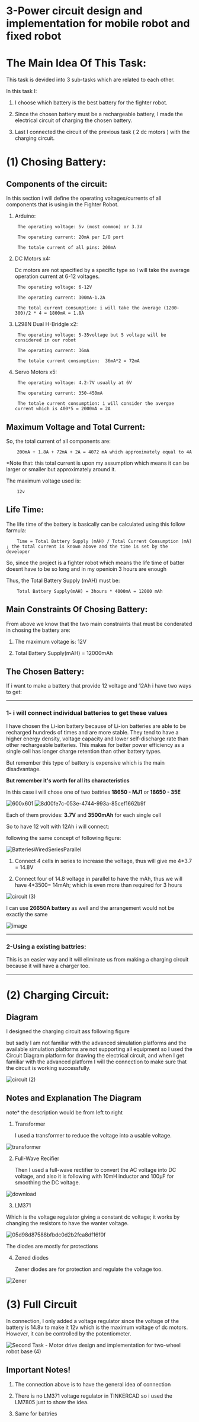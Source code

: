 # 3-Power circuit design and implementation for mobile robot and fixed robot

# The Main Idea Of This Task: 

This task is devided into 3 sub-tasks which are related to each other. 


In this task I:


1. I choose which battery is the best battery for the fighter robot.

2. Since the chosen battery must be a rechargeable battery, I made the electrical circuit of charging the chosen battery.

3. Last I connected the circuit of the previous task ( 2 dc motors ) with the charging circuit. 



# (1) Chosing Battery:

## Components of the circuit: 

In this section i will define the operating voltages/currents of all components that is using in the Fighter Robot. 

1. Arduino:

        The operating voltage: 5v (most common) or 3.3V

        The operating current: 20mA per I/O port
        
        The totale current of all pins: 200mA 
       
2. DC Motors x4: 

    Dc motors are not specified by a specific type so I will take the average operation current at 6-12 voltages.
    
        The operating voltage: 6-12V 

        The operating current: 300mA-1.2A
        
        The total current consumption: i will take the average (1200-300)/2 * 4 = 1800mA = 1.8A
       
       

3. L298N Dual H-Bridgle x2:

        The operating voltage: 5-35voltage but 5 voltage will be considered in our robot

        The operating current: 36mA
        
        The totale current consumption:  36mA*2 = 72mA

4. Servo Motors x5:

        The operating voltage: 4.2-7V usually at 6V

        The operating current: 350-450mA 
        
        The totale current consumption: i will consider the avergae current which is 400*5 = 2000mA = 2A

## Maximum Voltage and Total Current: 

So, the total current of all components are: 
 
        200mA + 1.8A + 72mA + 2A = 4072 mA which approximately equal to 4A

*Note that: this total current is upon my assumption which means it can be larger or smaller but approximately around it.

The maximum voltage used is:

        12v

## Life Time: 

   The life time of the battery is basically can be calculated using this follow farmula:

        Time = Total Battery Supply (mAH) / Total Current Consumption (mA) ; the total current is known above and the time is set by the developer 
        
   So, since the project is a fighter robot which means the life time of batter doesnt have to be so long and in my openioin 3 hours are enough
   
   Thus, the Total Battery Supply (mAH) must be:
   
        Total Battery Supply(mAH) = 3hours * 4000mA = 12000 mAh

## Main Constraints Of Chosing Battery: 

From above we know that the two main constraints that must be conderated in chosing the battery are:

1. The maximum voltage is: 12V

2. Total Battery Supply(mAH) = 12000mAh

## The Chosen Battery:

If i want to make a battery that provide 12 voltage and 12Ah i have two ways to get:
   
------------------------------------------------------------------------------------------------------------------------------------------------

### 1- i will connect individual batteries to get these values

I have chosen the Li-ion battery because of Li-ion batteries are able to be recharged hundreds of times and are more stable. They tend to have a higher energy density, voltage capacity and lower self-discharge rate than other rechargeable batteries. This makes for better power efficiency as a single cell has longer charge retention than other battery types. 

But remember this type of battery is expensive which is the main disadvantage.

**But remember it's worth for all its characteristics**

In this case i will chose one of two battries **18650 - MJ1** or **18650 - 35E** 
        
![600x601](https://user-images.githubusercontent.com/85455361/123690920-a6630f00-d85d-11eb-854b-65d425171c95.png)
![8d00fe7c-053e-4744-993a-85cef1662b9f](https://user-images.githubusercontent.com/85455361/123690903-a19e5b00-d85d-11eb-97f4-15b1eeec260c.jpg)


   Each of them provides: **3.7V** and **3500mAh** for each single cell
         
   So to have 12 volt with 12Ah i will connect:
         
   following the same concept of following figure:   
         
![BatteriesWiredSeriesParallel](https://user-images.githubusercontent.com/85455361/123692468-83d1f580-d85f-11eb-8ad9-5b942d02c39a.jpg)
         
   1. Connect 4 cells in series to increase the voltage, thus will give me 4*3.7 = 14.8V
   
   2. Connect four of 14.8 voltage in parallel to have the mAh, thus we will have 4*3500= 14mAh; which is even more than required for 3 hours

![circuit (3)](https://user-images.githubusercontent.com/85455361/123959515-f0133d00-d9b6-11eb-9be0-12645d81b893.png)


   I can use **26650A battery** as well and the arrangement would not be exactly the same  
   
   
   ![image](https://user-images.githubusercontent.com/85455361/123694373-ef1cc700-d861-11eb-82b0-debee829d146.jpg)

------------------------------------------------------------------------------------------------------------------------------------------------

### 2-Using a existing battries:
This is an easier way and it will eliminate us from making a charging circuit because it will have a charger too.

------------------------------------------------------------------------------------------------------------------------------------------------

   
# (2) Charging Circuit:

## Diagram 

I designed the charging circuit ass following figure

but sadly I am not familiar with the advanced simulation platforms and the available simulation platforms are not supporting all equipment so I used the Circuit Diagram platform for drawing the electrical circuit, and when I get familiar with the advanced platform I will the connection to make sure that the circuit is working successfully. 


![circuit (2)](https://user-images.githubusercontent.com/85455361/123962467-2acaa480-d9ba-11eb-8f68-84e18a19c22c.png)

## Notes and Explanation The Diagram

note* the description would be from left to right

1. Transformer

   I used a transformer to reduce the voltage into a usable voltage.

![transformer](https://user-images.githubusercontent.com/85455361/123964352-01127d00-d9bc-11eb-8394-447e8230a0cd.png)

2. Full-Wave Recifier

   Then I used a full-wave rectifier to convert the AC voltage into DC voltage, and also it is following with 10mH inductor and 100μF for smoothing the DC voltage.

![download](https://user-images.githubusercontent.com/85455361/123964634-4c2c9000-d9bc-11eb-97d5-3f683fef7135.png)

3. LM371

  Which is the voltage regulator giving a constant dc voltage; it works by changing the resistors to have the wanter voltage.
  
   ![05d98d87588bfbdc0d2b2fca8df16f0f](https://user-images.githubusercontent.com/85455361/123970088-80567f80-d9c1-11eb-9f62-f03fd34e50cc.png)

  The diodes are mostly for protections
  
4. Zened diodes
   
   Zener diodes are for protection and regulate the voltage too.

    
![Zener](https://user-images.githubusercontent.com/85455361/123964508-2606f000-d9bc-11eb-84fd-19a0c91872db.gif)

# (3) Full Circuit 

In connection, I only added a voltage regulator since the voltage of the battery is 14.8v to make it 12v which is the maximum voltage of dc motors. However, it can be controlled by the potentiometer.

![Second Task - Motor drive design and implementation for two-wheel robot base (4)](https://user-images.githubusercontent.com/85455361/123978349-77b57780-d9c8-11eb-802d-6453c7839f0c.png)

## Important Notes!

1. The connection above is to have the general idea of connection 

2. There is no LM371 voltage regulator in TINKERCAD so i used the LM7805 just to show the idea.

3. Same for battries 
        


    


